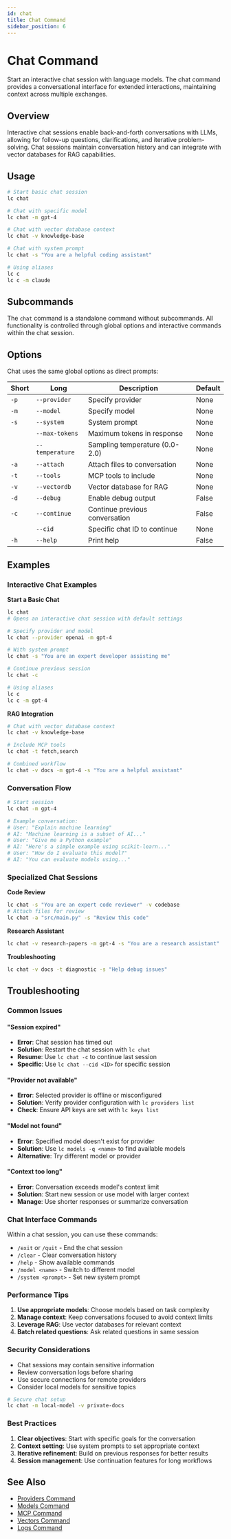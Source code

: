 ```yaml
---
id: chat
title: Chat Command
sidebar_position: 6
---
```


# Chat Command

Start an interactive chat session with language models. The chat command provides a conversational interface for extended interactions, maintaining context across multiple exchanges.

## Overview

Interactive chat sessions enable back-and-forth conversations with LLMs, allowing for follow-up questions, clarifications, and iterative problem-solving. Chat sessions maintain conversation history and can integrate with vector databases for RAG capabilities.

## Usage

```bash
# Start basic chat session
lc chat

# Chat with specific model
lc chat -m gpt-4

# Chat with vector database context
lc chat -v knowledge-base

# Chat with system prompt
lc chat -s "You are a helpful coding assistant"

# Using aliases
lc c
lc c -m claude
```

## Subcommands

The `chat` command is a standalone command without subcommands. All functionality is controlled through global options and interactive commands within the chat session.

## Options

Chat uses the same global options as direct prompts:

| Short | Long             | Description                        | Default |
|-------|------------------|------------------------------------|----------|
| `-p`  | `--provider`     | Specify provider                   | None     |
| `-m`  | `--model`        | Specify model                      | None     |
| `-s`  | `--system`       | System prompt                      | None     |
|       | `--max-tokens`   | Maximum tokens in response         | None     |
|       | `--temperature`  | Sampling temperature (0.0-2.0)    | None     |
| `-a`  | `--attach`       | Attach files to conversation       | None     |
| `-t`  | `--tools`        | MCP tools to include               | None     |
| `-v`  | `--vectordb`     | Vector database for RAG            | None     |
| `-d`  | `--debug`        | Enable debug output                | False    |
| `-c`  | `--continue`     | Continue previous conversation     | False    |
|       | `--cid`          | Specific chat ID to continue       | None     |
| `-h`  | `--help`         | Print help                         | False    |

## Examples

### Interactive Chat Examples

**Start a Basic Chat**

```bash
lc chat
# Opens an interactive chat session with default settings

# Specify provider and model
lc chat --provider openai -m gpt-4

# With system prompt
lc chat -s "You are an expert developer assisting me"

# Continue previous session
lc chat -c

# Using aliases
lc c
lc c -m gpt-4
```

**RAG Integration**

```bash
# Chat with vector database context
lc chat -v knowledge-base

# Include MCP tools
lc chat -t fetch,search

# Combined workflow
lc chat -v docs -m gpt-4 -s "You are a helpful assistant"
```

### Conversation Flow

```bash
# Start session
lc chat -m gpt-4

# Example conversation:
# User: "Explain machine learning"
# AI: "Machine learning is a subset of AI..."
# User: "Give me a Python example"
# AI: "Here's a simple example using scikit-learn..."
# User: "How do I evaluate this model?"
# AI: "You can evaluate models using..."
```

### Specialized Chat Sessions

**Code Review**

```bash
lc chat -s "You are an expert code reviewer" -v codebase
# Attach files for review
lc chat -a "src/main.py" -s "Review this code"
```

**Research Assistant**

```bash
lc chat -v research-papers -m gpt-4 -s "You are a research assistant"
```

**Troubleshooting**

```bash
lc chat -v docs -t diagnostic -s "Help debug issues"
```

## Troubleshooting

### Common Issues

#### "Session expired"

- **Error**: Chat session has timed out
- **Solution**: Restart the chat session with `lc chat`
- **Resume**: Use `lc chat -c` to continue last session
- **Specific**: Use `lc chat --cid <ID>` for specific session

#### "Provider not available"

- **Error**: Selected provider is offline or misconfigured
- **Solution**: Verify provider configuration with `lc providers list`
- **Check**: Ensure API keys are set with `lc keys list`

#### "Model not found"

- **Error**: Specified model doesn't exist for provider
- **Solution**: Use `lc models -q <name>` to find available models
- **Alternative**: Try different model or provider

#### "Context too long"

- **Error**: Conversation exceeds model's context limit
- **Solution**: Start new session or use model with larger context
- **Manage**: Use shorter responses or summarize conversation

### Chat Interface Commands

Within a chat session, you can use these commands:

- `/exit` or `/quit` - End the chat session
- `/clear` - Clear conversation history
- `/help` - Show available commands
- `/model <name>` - Switch to different model
- `/system <prompt>` - Set new system prompt

### Performance Tips

1. **Use appropriate models**: Choose models based on task complexity
2. **Manage context**: Keep conversations focused to avoid context limits
3. **Leverage RAG**: Use vector databases for relevant context
4. **Batch related questions**: Ask related questions in same session

### Security Considerations

- Chat sessions may contain sensitive information
- Review conversation logs before sharing
- Use secure connections for remote providers
- Consider local models for sensitive topics

```bash
# Secure chat setup
lc chat -m local-model -v private-docs
```

### Best Practices

1. **Clear objectives**: Start with specific goals for the conversation
2. **Context setting**: Use system prompts to set appropriate context
3. **Iterative refinement**: Build on previous responses for better results
4. **Session management**: Use continuation features for long workflows

## See Also

- [Providers Command](providers.md)
- [Models Command](models.md)
- [MCP Command](mcp.md)
- [Vectors Command](vectors.md)
- [Logs Command](logs.md)
